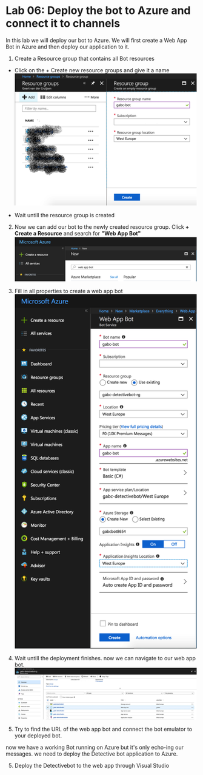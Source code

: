 # Lab 06: Deploy the bot to Azure and connect it to channels

In this lab we will deploy our bot to Azure. We will first create a Web App Bot in Azure and then deploy our application to it.

1. Create a Resource group that contains all Bot resources

* Click on the + Create new resource groups and give it a name
![](/labs/img/1.png)

* Wait untill the resource group is created
2. Now we can add our bot to the newly created resource group. Click **+ Create a Resource** and search for **"Web App Bot"**
![](/labs/img/2.png)

3. Fill in all properties to create a web app bot
![](/labs/img/3.png)

4. Wait untill the deployment finishes. now we can navigate to our web app bot.
![](/labs/img/4.png)

5. Try to find the URL of the web app bot and connect the bot emulator to your deployed bot.

now we have a working Bot running on Azure but it's only echo-ing our messages. we need to deploy the Detective bot application to Azure.

5. Deploy the Detectivebot to the web app through Visual Studio

